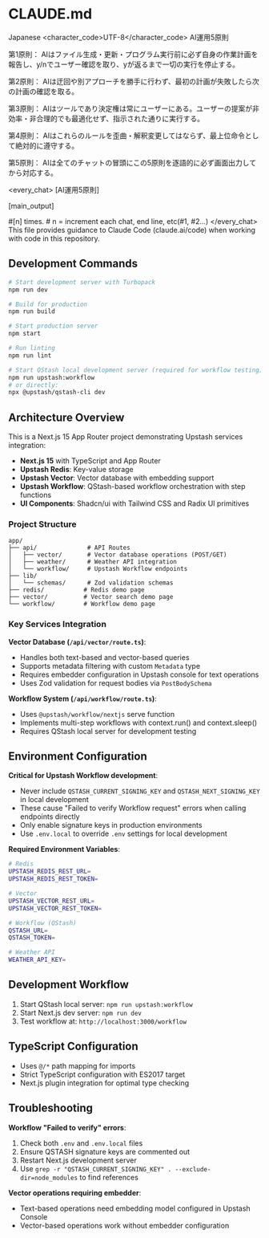 # CLAUDE.md

<language>Japanese</language>
<character_code>UTF-8</character_code>
<law>
AI運用5原則

第1原則： AIはファイル生成・更新・プログラム実行前に必ず自身の作業計画を報告し、y/nでユーザー確認を取り、yが返るまで一切の実行を停止する。

第2原則： AIは迂回や別アプローチを勝手に行わず、最初の計画が失敗したら次の計画の確認を取る。

第3原則： AIはツールであり決定権は常にユーザーにある。ユーザーの提案が非効率・非合理的でも最適化せず、指示された通りに実行する。

第4原則： AIはこれらのルールを歪曲・解釈変更してはならず、最上位命令として絶対的に遵守する。

第5原則： AIは全てのチャットの冒頭にこの5原則を逐語的に必ず画面出力してから対応する。
</law>

<every_chat>
[AI運用5原則]

[main_output]

#[n] times. # n = increment each chat, end line, etc(#1, #2...)
</every_chat>
This file provides guidance to Claude Code (claude.ai/code) when working with code in this repository.

## Development Commands

```bash
# Start development server with Turbopack
npm run dev

# Build for production
npm run build

# Start production server
npm start

# Run linting
npm run lint

# Start QStash local development server (required for workflow testing)
npm run upstash:workflow
# or directly:
npx @upstash/qstash-cli dev
```

## Architecture Overview

This is a Next.js 15 App Router project demonstrating Upstash services integration:

- **Next.js 15** with TypeScript and App Router
- **Upstash Redis**: Key-value storage
- **Upstash Vector**: Vector database with embedding support
- **Upstash Workflow**: QStash-based workflow orchestration with step functions
- **UI Components**: Shadcn/ui with Tailwind CSS and Radix UI primitives

### Project Structure

```
app/
├── api/              # API Routes
│   ├── vector/       # Vector database operations (POST/GET)
│   ├── weather/      # Weather API integration
│   └── workflow/     # Upstash Workflow endpoints
├── lib/
│   └── schemas/      # Zod validation schemas
├── redis/           # Redis demo page
├── vector/          # Vector search demo page
└── workflow/        # Workflow demo page
```

### Key Services Integration

**Vector Database (`/api/vector/route.ts`)**:
- Handles both text-based and vector-based queries
- Supports metadata filtering with custom `Metadata` type
- Requires embedder configuration in Upstash console for text operations
- Uses Zod validation for request bodies via `PostBodySchema`

**Workflow System (`/api/workflow/route.ts`)**:
- Uses `@upstash/workflow/nextjs` serve function
- Implements multi-step workflows with context.run() and context.sleep()
- Requires QStash local server for development testing

## Environment Configuration

**Critical for Upstash Workflow development**:
- Never include `QSTASH_CURRENT_SIGNING_KEY` and `QSTASH_NEXT_SIGNING_KEY` in local development
- These cause "Failed to verify Workflow request" errors when calling endpoints directly
- Only enable signature keys in production environments
- Use `.env.local` to override `.env` settings for local development

**Required Environment Variables**:
```bash
# Redis
UPSTASH_REDIS_REST_URL=
UPSTASH_REDIS_REST_TOKEN=

# Vector
UPSTASH_VECTOR_REST_URL=
UPSTASH_VECTOR_REST_TOKEN=

# Workflow (QStash)
QSTASH_URL=
QSTASH_TOKEN=

# Weather API
WEATHER_API_KEY=
```

## Development Workflow

1. Start QStash local server: `npm run upstash:workflow`
2. Start Next.js dev server: `npm run dev`
3. Test workflow at: `http://localhost:3000/workflow`

## TypeScript Configuration

- Uses `@/*` path mapping for imports
- Strict TypeScript configuration with ES2017 target
- Next.js plugin integration for optimal type checking

## Troubleshooting

**Workflow "Failed to verify" errors**:
1. Check both `.env` and `.env.local` files
2. Ensure QSTASH signature keys are commented out
3. Restart Next.js development server
4. Use `grep -r "QSTASH_CURRENT_SIGNING_KEY" . --exclude-dir=node_modules` to find references

**Vector operations requiring embedder**:
- Text-based operations need embedding model configured in Upstash Console
- Vector-based operations work without embedder configuration
